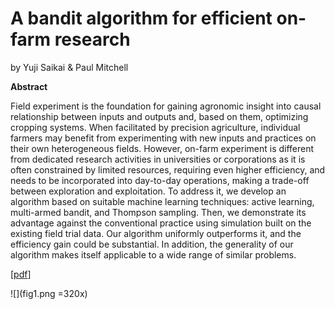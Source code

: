 # A bandit algorithm for efficient on-farm research
by Yuji Saikai & Paul Mitchell

**Abstract**

Field experiment is the foundation for gaining agronomic insight into causal relationship between inputs and outputs and, based on them, optimizing cropping systems. When facilitated by precision agriculture, individual farmers may benefit from experimenting with new inputs and practices on their own heterogeneous fields. However, on-farm experiment is different from dedicated research activities in universities or corporations as it is often constrained by limited resources, requiring even higher efficiency, and needs to be incorporated into day-to-day operations, making a trade-off between exploration and exploitation. To address it, we develop an algorithm based on suitable machine learning techniques: active learning, multi-armed bandit, and Thompson sampling. Then, we demonstrate its advantage against the conventional practice using simulation built on the existing field trial data. Our algorithm uniformly outperforms it, and the efficiency gain could be substantial. In addition, the generality of our algorithm makes itself applicable to a wide range of similar problems.

[[pdf](mabps.pdf)]

![](fig1.png =320x)
